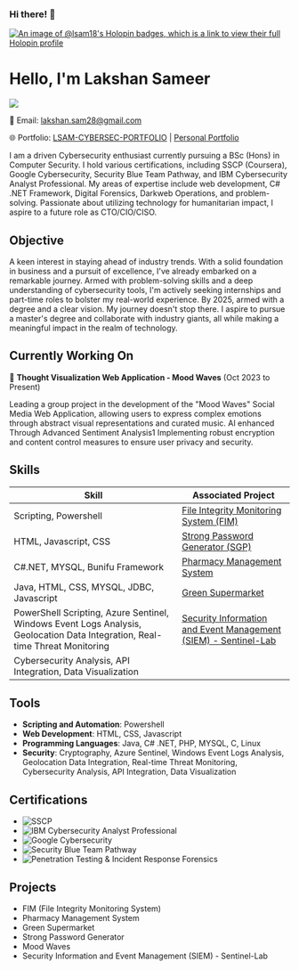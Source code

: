 ### Hi there! 👋

[![An image of @lsam18's Holopin badges, which is a link to view their full Holopin profile](https://holopin.me/lsam18)](https://holopin.io/@lsam18)

# Hello, I'm Lakshan Sameer

<a href="https://www.linkedin.com/in/lsam/"><img src="https://img.shields.io/badge/-LinkedIn-0072b1?&style=for-the-badge&logo=linkedin&logoColor=white" /></a>

📧 Email: lakshan.sam28@gmail.com

🌐 Portfolio: [LSAM-CYBERSEC-PORTFOLIO](https://t.ly/LSAM-CYBERSEC) | [Personal Portfolio](https://lsam18.github.io/Lsam.Code/)

I am a driven Cybersecurity enthusiast currently pursuing a BSc (Hons) in Computer Security. I hold various certifications, including SSCP (Coursera), Google Cybersecurity, Security Blue Team Pathway, and IBM Cybersecurity Analyst Professional. My areas of expertise include web development, C# .NET Framework, Digital Forensics, Darkweb Operations, and problem-solving. Passionate about utilizing technology for humanitarian impact, I aspire to a future role as CTO/CIO/CISO.

## Objective
A keen interest in staying ahead of industry trends. With a solid foundation in business and a pursuit of excellence, I've already embarked on a remarkable journey. Armed with problem-solving skills and a deep understanding of cybersecurity tools, I'm actively seeking internships and part-time roles to bolster my real-world experience. By 2025, armed with a degree and a clear vision. My journey doesn't stop there. I aspire to pursue a master's degree and collaborate with industry giants, all while making a meaningful impact in the realm of technology.

## Currently Working On
🔭 **Thought Visualization Web Application - Mood Waves** (Oct 2023 to Present)

Leading a group project in the development of the "Mood Waves" Social Media Web Application, allowing users to express complex emotions through abstract visual representations and curated music. AI enhanced Through Advanced Sentiment Analysis1 Implementing robust encryption and content control measures to ensure user privacy and security.

## Skills
| Skill                                         | Associated Project         |
|-----------------------------------------------|----------------------------|
| Scripting, Powershell                         | [File Integrity Monitoring System (FIM)](https://github.com/Lsam18/FIM-System.git) |
| HTML, Javascript, CSS                         | [Strong Password Generator (SGP)](https://lsam18.github.io/SPG/) |
| C#.NET, MYSQL, Bunifu Framework               | [Pharmacy Management System](https://github.com/Lsam18/Goodness_Pharmacy.git) |
| Java, HTML, CSS, MYSQL, JDBC, Javascript      | [Green Supermarket](https://github.com/Lsam18/Green_Market.git) |
| PowerShell Scripting, Azure Sentinel, Windows Event Logs Analysis, Geolocation Data Integration, Real-time Threat Monitoring | [Security Information and Event Management (SIEM) - Sentinel-Lab](https://github.com/Lsam18/SIEM-Sentinel-Lab.git)|
| Cybersecurity Analysis, API Integration, Data Visualization | |

## Tools
- **Scripting and Automation**: Powershell
- **Web Development**: HTML, CSS, Javascript
- **Programming Languages**: Java, C# .NET, PHP, MYSQL, C, Linux
- **Security**: Cryptography, Azure Sentinel, Windows Event Logs Analysis, Geolocation Data Integration, Real-time Threat Monitoring, Cybersecurity Analysis, API Integration, Data Visualization

## Certifications
- ![SSCP](https://images.credly.com/size/100x100/images/0bf0f2da-a699-4c82-82e2-56dcf1f2e1c7/image.png)
- ![IBM Cybersecurity Analyst Professional](https://images.credly.com/size/100x100/images/a850079a-75bb-41e1-adae-dedfabcf597c/Professional_Certificate_-_IBM_Cybersecurity_Analyst.png)
- ![Google Cybersecurity](https://images.credly.com/size/100x100/images/441578ec-c0f3-46cc-95fc-86b27e90cf4f/image.png)
- ![Security Blue Team Pathway](https://images.credly.com/size/100x100/images/af8c6b4e-fc31-47c4-8dcb-eb7a2065dc5b/I2CS__1_.png)
- ![Penetration Testing & Incident Response Forensics](https://images.credly.com/size/100x100/images/4a42b9d2-df71-4d99-9bac-6069634b988a/Penetration_Testing_-_Inc_Response_Forensics.png)

## Projects
- FIM (File Integrity Monitoring System)
- Pharmacy Management System
- Green Supermarket
- Strong Password Generator
- Mood Waves
- Security Information and Event Management (SIEM) - Sentinel-Lab
